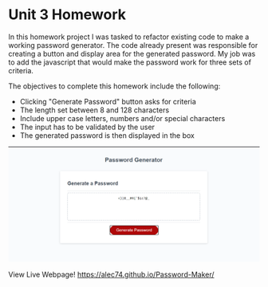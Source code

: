 # Unit 3 Homework

In this homework project I was tasked to refactor existing code to make a working password generator. The code already present was responsible for creating a button and display area for the generated password. My job was to add the javascript that would make the password work for three sets of criteria. 

The objectives to complete this homework include the following:
* Clicking "Generate Password" button asks for criteria
* The length set between 8 and 128 characters
* Include upper case letters, numbers and/or special characters
* The input has to be validated by the user
* The generated password is then displayed in the box

![Image of webpage](docs\images\passwordGen.png)

View Live Webpage!
https://alec74.github.io/Password-Maker/